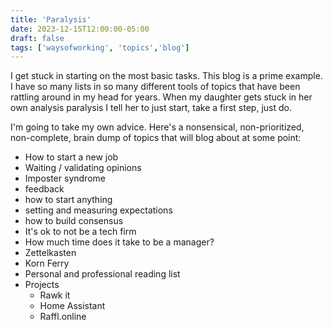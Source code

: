 ```yaml
---
title: 'Paralysis'
date: 2023-12-15T12:00:00-05:00
draft: false
tags: ['waysofworking', 'topics','blog']
---
```


I get stuck in starting on the most basic tasks. This blog is a prime example. I have so many lists in so many different tools of topics that have been rattling around in my head for years. When my daughter gets stuck in her own analysis paralysis I tell her to just start, take a first step, just do.

I'm going to take my own advice. Here's a nonsensical, non-prioritized, non-complete, brain dump of topics that will blog about at some point:

* How to start a new job
* Waiting / validating opinions
* Imposter syndrome
* feedback
* how to start anything
* setting and measuring expectations
* how to build consensus
* It's ok to not be a tech firm
* How much time does it take to be a manager?
* Zettelkasten
* Korn Ferry
* Personal and professional reading list
* Projects
  * Rawk it
  * Home Assistant
  * Raffl.online